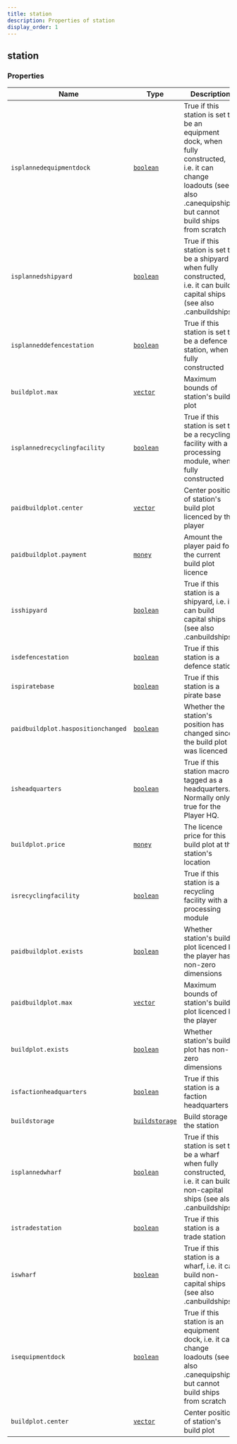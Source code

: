 ```yaml
---
title: station
description: Properties of station
display_order: 1
---
```


## station

### Properties

| Name | Type | Description | Origin |
|------|------|-------------|--------|
| `isplannedequipmentdock` | [`boolean`](./boolean.md) | True if this station is set to be an equipment dock, when fully constructed, i.e. it can change loadouts (see also .canequipships) but cannot build ships from scratch | (this) |
| `isplannedshipyard` | [`boolean`](./boolean.md) | True if this station is set to be a shipyard when fully constructed, i.e. it can build capital ships (see also .canbuildships) | (this) |
| `isplanneddefencestation` | [`boolean`](./boolean.md) | True if this station is set to be a defence station, when fully constructed | (this) |
| `buildplot.max` | [`vector`](./vector.md) | Maximum bounds of station's build plot | (this) |
| `isplannedrecyclingfacility` | [`boolean`](./boolean.md) | True if this station is set to be a recycling facility with a processing module, when fully constructed | (this) |
| `paidbuildplot.center` | [`vector`](./vector.md) | Center position of station's build plot licenced by the player | (this) |
| `paidbuildplot.payment` | [`money`](./money.md) | Amount the player paid for the current build plot licence | (this) |
| `isshipyard` | [`boolean`](./boolean.md) | True if this station is a shipyard, i.e. it can build capital ships (see also .canbuildships) | (this) |
| `isdefencestation` | [`boolean`](./boolean.md) | True if this station is a defence station | (this) |
| `ispiratebase` | [`boolean`](./boolean.md) | True if this station is a pirate base | (this) |
| `paidbuildplot.haspositionchanged` | [`boolean`](./boolean.md) | Whether the station's position has changed since the build plot was licenced | (this) |
| `isheadquarters` | [`boolean`](./boolean.md) | True if this station macro is tagged as a headquarters. Normally only true for the Player HQ. | (this) |
| `buildplot.price` | [`money`](./money.md) | The licence price for this build plot at the station's location | (this) |
| `isrecyclingfacility` | [`boolean`](./boolean.md) | True if this station is a recycling facility with a processing module | (this) |
| `paidbuildplot.exists` | [`boolean`](./boolean.md) | Whether station's build plot licenced by the player has non-zero dimensions | (this) |
| `paidbuildplot.max` | [`vector`](./vector.md) | Maximum bounds of station's build plot licenced by the player | (this) |
| `buildplot.exists` | [`boolean`](./boolean.md) | Whether station's build plot has non-zero dimensions | (this) |
| `isfactionheadquarters` | [`boolean`](./boolean.md) | True if this station is a faction headquarters | (this) |
| `buildstorage` | [`buildstorage`](./buildstorage.md) | Build storage of the station | (this) |
| `isplannedwharf` | [`boolean`](./boolean.md) | True if this station is set to be a wharf when fully constructed, i.e. it can build non-capital ships (see also .canbuildships) | (this) |
| `istradestation` | [`boolean`](./boolean.md) | True if this station is a trade station | (this) |
| `iswharf` | [`boolean`](./boolean.md) | True if this station is a wharf, i.e. it can build non-capital ships (see also .canbuildships) | (this) |
| `isequipmentdock` | [`boolean`](./boolean.md) | True if this station is an equipment dock, i.e. it can change loadouts (see also .canequipships) but cannot build ships from scratch | (this) |
| `buildplot.center` | [`vector`](./vector.md) | Center position of station's build plot | (this) |

